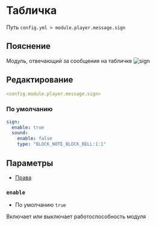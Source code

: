 # Табличка
Путь `config.yml > module.player.message.sign`

## Пояснение
Модуль, отвечающий за сообщения на табличке
![sign](/signoak.gif)

## Редактирование
```yaml
<config.module.player.message.sign>
```

### По умолчанию
```yaml
sign:
  enable: true
  sound:
    enable: false
    type: "BLOCK_NOTE_BLOCK_BELL:1:1"
```

## Параметры

- [Права](/ru/permissions/module/player/message/sign/)

### `enable`
- По умолчанию `true`

Включает или выключает работоспособность модуля